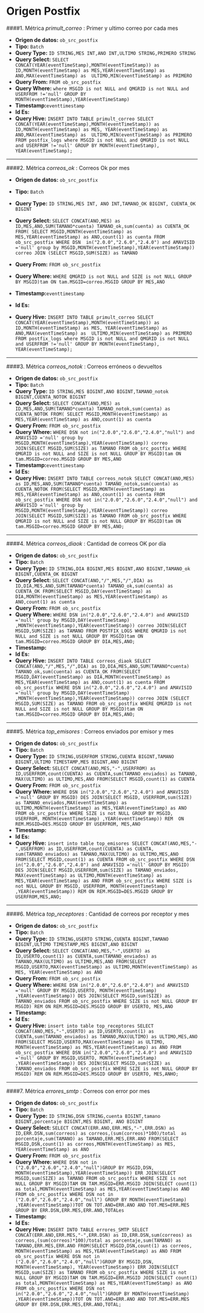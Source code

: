 # Origen Postfix

####1. Métrica *primult_correo* : Primer y ultimo correo por cada mes

- **Origen de datos:** `ob_src_postfix`
- **Tipo:** `Batch`
- **Query Type:** `ID STRING,MES INT,ANO INT,ULTIMO STRING,PRIMERO STRING`
- **Query Select:** `SELECT CONCAT(YEAR(eventTimeStamp),MONTH(eventTimeStamp)) as ID,MONTH(eventTimeStamp) as MES,YEAR(eventTimeStamp) as ANO,MAX(eventTimeStamp) as  ULTIMO,MIN(eventTimeStamp) as PRIMERO`
- **Query From:** `FROM ob_src_postfix`
- **Query Where:** `where MSGID is not NULL and QMGRID is not NULL and USERFROM !='null' GROUP BY MONTH(eventTimeStamp),YEAR(eventTimeStamp)`
- **Timestamp:**`eventtimestamp`
- **Id Es:**
- **Query Hive:** `INSERT INTO TABLE primult_correo SELECT CONCAT(YEAR(eventTimeStamp),MONTH(eventTimeStamp)) as ID,MONTH(eventTimeStamp) as MES,
YEAR(eventTimeStamp) as ANO,MAX(eventTimeStamp) as  ULTIMO,MIN(eventTimeStamp) as PRIMERO FROM postfix_logs where MSGID is not NULL and QMGRID is not NULL and USERFROM !='null' GROUP BY MONTH(eventTimeStamp), YEAR(eventTimeStamp);`

***

####2. Métrica *correos_ok* : Correos Ok por mes

- **Origen de datos:** `ob_src_postfix`
- **Tipo:** `Batch`
- **Query Type:** `ID STRING,MES INT, ANO INT,TAMANO_OK BIGINT, CUENTA_OK BIGINT`
- **Query Select:** `SELECT CONCAT(ANO,MES) as ID,MES,ANO,SUM(TAMANO*cuenta) TAMANO_ok,sum(cuenta) as CUENTA_OK FROM(
SELECT MSGID,MONTH(eventTimeStamp) as MES,YEAR(eventTimeStamp) as ANO,count(1) as cuenta FROM ob_src_postfix WHERE DSN  in("2.0.0","2.6.0","2.4.0") and AMAVISID ='null' group by MSGID,MONTH(eventTimeStamp),YEAR(eventTimeStamp)) correo JOIN (SELECT MSGID,SUM(SIZE) as TAMANO`
- **Query From:** `FROM ob_src_postfix`
- **Query Where:** `WHERE QMGRID is not NULL and SIZE is not NULL GROUP BY MSGID)tam ON tam.MSGID=correo.MSGID GROUP BY MES,ANO`
- **Timestamp:**`eventtimestamp`
- **Id Es:**

- **Query Hive:** `INSERT INTO TABLE primult_correo SELECT CONCAT(YEAR(eventTimeStamp),MONTH(eventTimeStamp)) as ID,MONTH(eventTimeStamp) as MES,
YEAR(eventTimeStamp) as ANO,MAX(eventTimeStamp) as  ULTIMO,MIN(eventTimeStamp) as PRIMERO FROM postfix_logs where MSGID is not NULL and QMGRID is not NULL and USERFROM !='null' GROUP BY MONTH(eventTimeStamp), YEAR(eventTimeStamp);`

***

####3. Métrica *correos_notok* : Correos erróneos o devueltos

- **Origen de datos:** `ob_src_postfix`
- **Tipo:** `Batch`
- **Query Type:** `ID STRING,MES BIGINT,ANO BIGINT,TAMANO_notok BIGINT,CUENTA_NOTOK BIGINT`
- **Query Select:** `SELECT CONCAT(ANO,MES) as ID,MES,ANO,SUM(TAMANO*cuenta) TAMANO_notok,sum(cuenta) as CUENTA_NOTOK FROM(
SELECT MSGID,MONTH(eventTimeStamp) as MES,YEAR(eventTimeStamp) as ANO,count(1) as cuenta`
- **Query From:** `FROM ob_src_postfix`
- **Query Where:** `WHERE DSN not in("2.0.0","2.6.0","2.4.0","null") and AMAVISID ='null' group by MSGID,MONTH(eventTimeStamp),YEAR(eventTimeStamp)) correo JOIN(SELECT MSGID,SUM(SIZE) as TAMANO FROM ob_src_postfix WHERE QMGRID is not NULL and SIZE is not NULL GROUP BY MSGID)tam ON tam.MSGID=correo.MSGID GROUP BY MES,ANO`
- **Timestamp:**`eventtimestamp`
- **Id Es:**
- **Query Hive:** `INSERT INTO TABLE correos_notok SELECT CONCAT(ANO,MES) as ID,MES,ANO,SUM(TAMANO*cuenta) TAMANO_notok,sum(cuenta) as CUENTA_NOTOK FROM(SELECT MSGID,MONTH(eventTimeStamp) as MES,YEAR(eventTimeStamp) as ANO,count(1) as cuenta FROM ob_src_postfix WHERE DSN not in("2.0.0","2.6.0","2.4.0","null") and AMAVISID ='null' group by MSGID,MONTH(eventTimeStamp),YEAR(eventTimeStamp)) correo JOIN(SELECT MSGID,SUM(SIZE) as TAMANO FROM ob_src_postfix WHERE QMGRID is not NULL and SIZE is not NULL GROUP BY MSGID)tam ON tam.MSGID=correo.MSGID GROUP BY MES,ANO;`

***

####4. Métrica *correos_diaok* : Cantidad de correos OK por día

- **Origen de datos:** `ob_src_postfix`
- **Tipo:** `Batch`
- **Query Type:** `ID STRING,DIA BIGINT,MES BIGINT,ANO BIGINT,TAMANO_ok BIGINT,CUENTA_OK BIGINT`
- **Query Select:** `SELECT CONCAT(ANO,"/",MES,"/",DIA) as ID,DIA,MES,ANO,SUM(TAMANO*cuenta) TAMANO_ok,sum(cuenta) as CUENTA_OK
FROM(SELECT MSGID,DAY(eventTimeStamp) as DIA,MONTH(eventTimeStamp) as MES,YEAR(eventTimeStamp) as ANO,count(1) as cuenta`
- **Query From:** `FROM ob_src_postfix`
- **Query Where:** `WHERE DSN in("2.0.0","2.6.0","2.4.0") and AMAVISID ='null' group by MSGID,DAY(eventTimeStamp) ,MONTH(eventTimeStamp),YEAR(eventTimeStamp)) correo JOIN(SELECT MSGID,SUM(SIZE) as TAMANO FROM POSTFIX_LOGS WHERE QMGRID is not NULL and SIZE is not NULL GROUP BY MSGID)tam ON tam.MSGID=correo.MSGID GROUP BY DIA,MES,ANO;`
- **Timestamp:**
- **Id Es:**
- **Query Hive:** `INSERT INTO TABLE correos_diaok SELECT CONCAT(ANO,"/",MES,"/",DIA) as ID,DIA,MES,ANO,SUM(TAMANO*cuenta) TAMANO_ok,sum(cuenta) as CUENTA_OK FROM(SELECT MSGID,DAY(eventTimeStamp) as DIA,MONTH(eventTimeStamp) as MES,YEAR(eventTimeStamp) as ANO,count(1) as cuenta FROM ob_src_postfix WHERE DSN in("2.0.0","2.6.0","2.4.0") and AMAVISID ='null' group by MSGID,DAY(eventTimeStamp) ,MONTH(eventTimeStamp),YEAR(eventTimeStamp)) correo JOIN
(SELECT MSGID,SUM(SIZE) as TAMANO FROM ob_src_postfix WHERE QMGRID is not NULL and SIZE is not NULL GROUP BY MSGID)tam
ON tam.MSGID=correo.MSGID GROUP BY DIA,MES,ANO;`

***

####5. Métrica *top_emisores* : Correos enviados por emisor y mes

- **Origen de datos:** `ob_src_postfix`
- **Tipo:** `Batch`
- **Query Type:** `ID STRING,USERFROM STRING,CUENTA BIGINT,TAMANO BIGINT,ULTIMO TIMESTAMP,MES BIGINT,ANO BIGINT`
- **Query Select:** `SELECT CONCAT(ANO,MES,"-",USERFROM) as ID,USERFROM,count(CUENTA) as CUENTA,sum(TAMANO_enviados) as TAMANO,
MAX(ULTIMO) as ULTIMO,MES,ANO FROM(SELECT MSGID,count(1) as CUENTA`
- **Query From:** `FROM ob_src_postfix`
- **Query Where:** `WHERE DSN in("2.0.0","2.6.0","2.4.0") and AMAVISID ='null' GROUP BY MSGID) DES JOIN(SELECT MSGID,
USERFROM,sum(SIZE) as TAMANO_enviados,MAX(eventTimeStamp) as ULTIMO,MONTH(eventTimeStamp) as MES,YEAR(eventTimeStamp) as ANO 
FROM ob_src_postfix WHERE SIZE is not NULL GROUP BY MSGID, USERFROM, MONTH(eventTimeStamp) ,YEAR(eventTimeStamp)) REM 
ON REM.MSGID=DES.MSGID GROUP BY USERFROM, MES,ANO`
- **Timestamp:**
- **Id Es:**
- **Query Hive:** `insert into table top_emisores SELECT CONCAT(ANO,MES,"-",USERFROM) as ID,USERFROM,count(CUENTA) as CUENTA,
sum(TAMANO_enviados) as TAMANO,MAX(ULTIMO) as ULTIMO,MES,ANO FROM(SELECT MSGID,count(1) as CUENTA FROM ob_src_postfix WHERE DSN in("2.0.0","2.6.0","2.4.0") and AMAVISID ='null' GROUP BY MSGID) DES JOIN(SELECT MSGID,USERFROM,sum(SIZE) as TAMANO_enviados,
MAX(eventTimeStamp) as ULTIMO,MONTH(eventTimeStamp) as MES,YEAR(eventTimeStamp) as ANO FROM ob_src_postfix WHERE SIZE is not NULL GROUP BY MSGID, USERFROM, MONTH(eventTimeStamp) ,YEAR(eventTimeStamp)) REM ON REM.MSGID=DES.MSGID GROUP BY USERFROM,MES,ANO;`

***

####6. Métrica *top_receptores* : Cantidad de correos por receptor y mes

- **Origen de datos:** `ob_src_postfix`
- **Tipo:** `Batch`
- **Query Type:** `ID STRING,USERTO STRING,CUENTA BIGINT,TAMANO BIGINT,ULTIMO TIMESTAMP,MES BIGINT,ANO BIGINT`
- **Query Select:** `SELECT CONCAT(ANO,MES,"-",USERTO) as ID,USERTO,count(1) as CUENTA,sum(TAMANO_enviados) as TAMANO,MAX(ULTIMO) as ULTIMO,MES,ANO FROM(SELECT MSGID,USERTO,MAX(eventTimeStamp) as ULTIMO,MONTH(eventTimeStamp) as MES,
YEAR(eventTimeStamp) as ANO`
- **Query From:** `FROM ob_src_postfix`
- **Query Where:** `WHERE DSN in("2.0.0","2.6.0","2.4.0") and AMAVISID ='null' GROUP BY MSGID,USERTO, MONTH(eventTimeStamp) ,YEAR(eventTimeStamp)) DES JOIN(SELECT MSGID,sum(SIZE) as TAMANO_enviados FROM ob_src_postfix WHERE SIZE is not NULL GROUP BY MSGID) REM ON REM.MSGID=DES.MSGID GROUP BY USERTO, MES,ANO`
- **Timestamp:**
- **Id Es:**
- **Query Hive:** `insert into table top_receptores SELECT CONCAT(ANO,MES,"-",USERTO) as ID,USERTO,count(1) as CUENTA,sum(TAMANO_enviados) as TAMANO,MAX(ULTIMO) as ULTIMO,MES,ANO FROM(SELECT MSGID,USERTO,MAX(eventTimeStamp) as ULTIMO,
MONTH(eventTimeStamp) as MES,YEAR(eventTimeStamp) as ANO FROM ob_src_postfix WHERE DSN in("2.0.0","2.6.0","2.4.0") and AMAVISID ='null' GROUP BY MSGID,USERTO, MONTH(eventTimeStamp) ,YEAR(eventTimeStamp)) DES JOIN(SELECT MSGID,sum(SIZE) as TAMANO_enviados
FROM ob_src_postfix WHERE SIZE is not NULL GROUP BY MSGID) REM ON REM.MSGID=DES.MSGID GROUP BY USERTO, MES,ANHO;`

***

####7. Métrica *errores_smtp* : Correos con error por mes

- **Origen de datos:** `ob_src_postfix`
- **Tipo:** `Batch`
- **Query Type:** `ID STRING,DSN STRING,cuenta BIGINT,tamano BIGINT,porcentaje BIGINT,MES BIGINT, ANO BIGINT`
- **Query Select:** `SELECT CONCAT(ERR.ANO,ERR.MES,"-",ERR.DSN) as ID,ERR.DSN,sum(correos) as correos,(sum(correos)*100)/total  as porcentaje,sum(TAMANO) as TAMANO,ERR.MES,ERR.ANO FROM(SELECT MSGID,DSN,count(1) as correos,MONTH(eventTimeStamp) as MES,
YEAR(eventTimeStamp) as ANO`
- **Query From:** `FROM ob_src_postfix`
- **Query Where:** `WHERE DSN not in ("2.0.0","2.6.0","2.4.0","null")GROUP BY MSGID,DSN, MONTH(eventTimeStamp),YEAR(eventTimeStamp)) ERR JOIN(SELECT MSGID,sum(SIZE) as TAMANO FROM ob_src_postfix WHERE SIZE is not NULL GROUP BY MSGID)TAM ON TAM.MSGID=ERR.MSGID JOIN(SELECT count(1) as total,MONTH(eventTimeStamp) as MES,YEAR(eventTimeStamp)as ANO FROM ob_src_postfix WHERE DSN not in ("2.0.0","2.6.0","2.4.0","null") GROUP BY MONTH(eventTimeStamp) ,YEAR(eventTimeStamp))TOT ON TOT.ANO=ERR.ANO AND TOT.MES=ERR.MES GROUP BY ERR.DSN,ERR.MES,ERR.ANO,TOTALes`
- **Timestamp:**
- **Id Es:**
- **Query Hive:** `INSERT INTO TABLE errores_SMTP SELECT CONCAT(ERR.ANO,ERR.MES,"-",ERR.DSN) as ID,ERR.DSN,sum(correos) as correos,(sum(correos)*100)/total as porcentaje,sum(TAMANO) as TAMANO,ERR.MES,ERR.ANO FROM(SELECT MSGID,DSN,count(1) as correos,
MONTH(eventTimeStamp) as MES,YEAR(eventTimeStamp) as ANO FROM ob_src_postfix WHERE DSN not in ("2.0.0","2.6.0","2.4.0","null")GROUP BY MSGID,DSN, MONTH(eventTimeStamp), YEAR(eventTimeStamp)) ERR JOIN(SELECT MSGID,sum(SIZE) as TAMANO FROM ob_src_postfix WHERE SIZE is not NULL GROUP BY MSGID)TAM ON TAM.MSGID=ERR.MSGID JOIN(SELECT count(1) as total,MONTH(eventTimeStamp) as MES,YEAR(eventTimeStamp) as ANO FROM ob_src_postfix WHERE DSN not in("2.0.0","2.6.0","2.4.0","null")GROUP BY MONTH(eventTimeStamp) ,YEAR(eventTimeStamp))TOT ON TOT.ANO=ERR.ANO AND TOT.MES=ERR.MES GROUP BY ERR.DSN,ERR.MES,ERR.ANO,TOTAL;`

